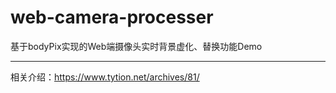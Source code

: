 # web-camera-processer
基于bodyPix实现的Web端摄像头实时背景虚化、替换功能Demo

----
相关介绍：https://www.tytion.net/archives/81/
